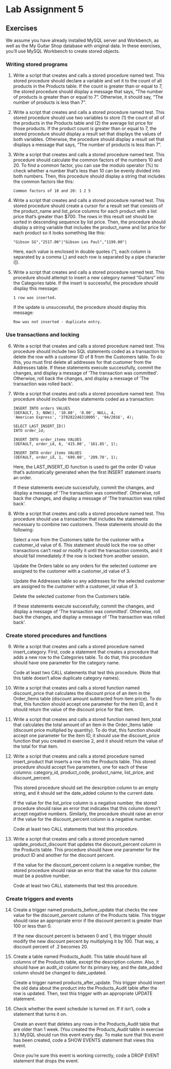 # Lab Assignment 5
 
## Exercises 
 
We assume you have already installed MySQL server and Workbench, as well as the My Guitar Shop database with original data. In these exercises, you’ll use MySQL Workbench to create stored objects.  

### Writing stored programs  

1. Write a script that creates and calls a stored procedure named test. This stored procedure should declare a variable and set it to the count of all products in the Products table. If the count is greater than or equal to 7, the stored procedure should display a message that says, “The number of products is greater than or equal to 7”. Otherwise, it should say, “The number of products is less than 7”.  
2. Write a script that creates and calls a stored procedure named test. This stored procedure should use two variables to store (1) the count of all of the products in the Products table and (2) the average list price for those products. If the product count is greater than or equal to 7, the stored procedure should display a result set that displays the values of both variables. Otherwise, the procedure should display a result set that displays a message that says, “The number of products is less than 7”.  
3. Write a script that creates and calls a stored procedure named test. This procedure should calculate the common factors of the numbers 10 and 20. To find a common factor, you can use the modulo operator (%) to check whether a number that’s less than 10 can be evenly divided into both numbers. Then, this procedure should display a string that includes the common factors like this: 
   
   `Common factors of 10 and 20: 1 2 5` 
   
4. Write a script that creates and calls a stored procedure named test. This stored procedure should create a cursor for a result set that consists of the product_name and list_price columns for each product with a list price that’s greater than $700. The rows in this result set should be sorted in descending sequence by list price. Then, the procedure should display a string variable that includes the product_name and list price for each product so it looks something like this: 

   `"Gibson SG","2517.00"|"Gibson Les Paul","1199.00"|` 

   Here, each value is enclosed in double quotes ("), each column is separated by a comma (,) and each row is separated by a pipe character (|). 

5.  Write a script that creates and calls a stored procedure named test. This procedure should attempt to insert a new category named “Guitars” into the Categories table. If the insert is successful, the procedure should display this message: 
    
    `1 row was inserted.`
    
    If the update is unsuccessful, the procedure should display this message: 
    
    `Row was not inserted - duplicate entry.` 
 
### Use transactions and locking 

6. Write a script that creates and calls a stored procedure named test. This procedure should include two SQL statements coded as a transaction to delete the row with a customer ID of 8 from the Customers table. To do this, you must first delete all addresses for that customer from the Addresses table. If these statements execute successfully, commit the changes, and display a message of 'The transaction was committed'. Otherwise, roll back the changes, and display a message of 'The transaction was rolled back'.  
7. Write a script that creates and calls a stored procedure named test. This procedure should include these statements coded as a transaction: 
  
   ```
   INSERT INTO orders VALUES  
   (DEFAULT, 3, NOW(), '10.00', '0.00', NULL, 4,  
   'American Express', '378282246310005', '04/2016', 4);

   SELECT LAST_INSERT_ID()  
   INTO order_id; 
  
   INSERT INTO order_items VALUES  
   (DEFAULT, order_id, 6, '415.00', '161.85', 1);  
   
   INSERT INTO order_items VALUES  
   (DEFAULT, order_id, 1, '699.00', '209.70', 1); 
   ```
   
   Here, the LAST_INSERT_ID function is used to get the order ID value that’s automatically generated when the first INSERT statement inserts an order. 

   If these statements execute successfully, commit the changes, and display a message of 'The transaction was committed'. Otherwise, roll back the changes, and display a message of 'The transaction was rolled back'. 

8. Write a script that creates and calls a stored procedure named test. This procedure should use a transaction that includes the statements necessary to combine two customers. These statements should do the following:  

   Select a row from the Customers table for the customer with a customer_id value of 6.  This statement should lock the row so other transactions can’t read or modify it until the transaction commits, and it should fail immediately if the row is locked from another session.  
   
   Update the Orders table so any orders for the selected customer are assigned to the customer with a customer_id value of 3.  
   
   Update the Addresses table so any addresses for the selected customer are assigned to the customer with a customer_id value of 3.  
   
   Delete the selected customer from the Customers table.  
   
   If these statements execute successfully, commit the changes, and display a message of 'The transaction was committed'. Otherwise, roll back the changes, and display a message of 'The transaction was rolled back'. 
 
### Create stored procedures and functions 

9. Write a script that creates and calls a stored procedure named insert_category. First, code a statement that creates a procedure that adds a new row to the Categories table. To do that, this procedure should have one parameter for the category name.  
   
   Code at least two CALL statements that test this procedure. (Note that this table doesn’t allow duplicate category names). 
   
10.  Write a script that creates and calls a stored function named discount_price that calculates the discount price of an item in the Order_Items table (discount amount subtracted from item price). To do that, this function should accept one parameter for the item ID, and it should return the value of the discount price for that item. 
11.  Write a script that creates and calls a stored function named item_total that calculates the total amount of an item in the Order_Items table (discount price multiplied by quantity). To do that, this function should accept one parameter for the item ID, it should use the discount_price function that you created in exercise 2, and it should return the value of the total for that item. 
12.  Write a script that creates and calls a stored procedure named insert_product that inserts a row into the Products table. This stored procedure should accept five parameters, one for each of these columns: category_id, product_code, product_name, list_price, and discount_percent. 
 
     This stored procedure should set the description column to an empty string, and it should set the date_added column to the current date.  
     
     If the value for the list_price column is a negative number, the stored procedure should raise an error that indicates that this column doesn’t accept negative numbers. Similarly, the procedure should raise an error if the value for the discount_percent column is a negative number. 

     Code at least two CALL statements that test this procedure.
     
13.  Write a script that creates and calls a stored procedure named update_product_discount that updates the discount_percent column in the Products table. This procedure should have one parameter for the product ID and another for the discount percent. 
     
     If the value for the discount_percent column is a negative number, the stored procedure should raise an error that the value for this column must be a positive number.  
     
     Code at least two CALL statements that test this procedure. 
 
### Create triggers and events 

14.  Create a trigger named products_before_update that checks the new value for the discount_percent column of the Products table. This trigger should raise an appropriate error if the discount percent is greater than 100 or less than 0. 

     If the new discount percent is between 0 and 1, this trigger should modify the new discount percent by multiplying it by 100. That way, a discount percent of .2 becomes 20. 

15.  Create a table named Products_Audit. This table should have all columns of the Products table, except the description column. Also, it should have an audit_id column for its primary key, and the date_added column should be changed to date_updated.  
     
     Create a trigger named products_after_update. This trigger should insert the old data about the product into the Products_Audit table after the row is updated. Then, test this trigger with an appropriate UPDATE statement. 

16.  Check whether the event scheduler is turned on. If it isn’t, code a statement that turns it on.  
     
     Create an event that deletes any rows in the Products_Audit table that are older than 1 week. (You created the Products_Audit table in exercise 3.) MySQL should run this event every day. To make sure that this event has been created, code a SHOW EVENTS statement that views this event.  
   
     Once you’re sure this event is working correctly, code a DROP EVENT statement that drops the event. 

